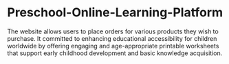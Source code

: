 # Preschool-Online-Learning-Platform


The website allows users to place orders for various products they wish to purchase. It committed to enhancing educational accessibility for children worldwide by offering engaging and age-appropriate printable worksheets that support early childhood development and basic knowledge acquisition. 
